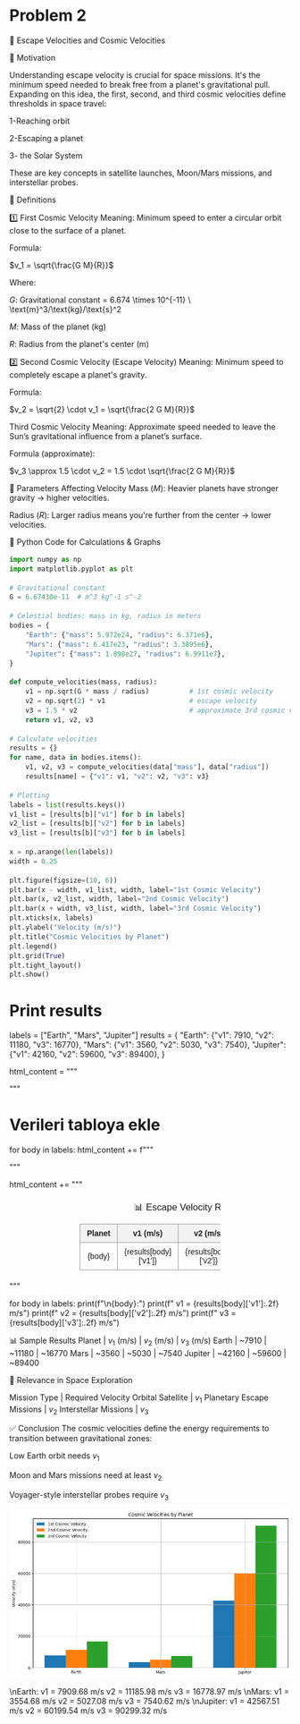 # Problem 2
🚀 Escape Velocities and Cosmic Velocities

🧭 Motivation

Understanding escape velocity is crucial for space missions. It's the minimum speed needed to break free from a planet's gravitational pull. Expanding on this idea, the first, second, and third cosmic velocities define thresholds in space travel:

1-Reaching orbit

2-Escaping a planet

3- the Solar System

These are key concepts in satellite launches, Moon/Mars missions, and interstellar probes.

🧠 Definitions


1️⃣ First Cosmic Velocity
Meaning: Minimum speed to enter a circular orbit close to the surface of a planet.

Formula:

$v_1 = \sqrt{\frac{G M}{R}}$

Where:

$G$: Gravitational constant = 6.674 \times 10^{-11} \ \text{m}^3/\text{kg}/\text{s}^2

$M$: Mass of the planet (kg)

$R$: Radius from the planet's center (m)


2️⃣ Second Cosmic Velocity (Escape Velocity)
Meaning: Minimum speed to completely escape a planet's gravity.

Formula:

$v_2 = \sqrt{2} \cdot v_1 = \sqrt{\frac{2 G M}{R}}$

 Third Cosmic Velocity
Meaning: Approximate speed needed to leave the Sun’s gravitational influence from a planet’s surface.

Formula (approximate):

$v_3 \approx 1.5 \cdot v_2 = 1.5 \cdot \sqrt{\frac{2 G M}{R}}$


📐 Parameters Affecting Velocity
Mass ($M$): Heavier planets have stronger gravity → higher velocities.

Radius ($R$): Larger radius means you're further from the center → lower velocities.

🧮 Python Code for Calculations & Graphs

```python
import numpy as np
import matplotlib.pyplot as plt

# Gravitational constant
G = 6.67430e-11  # m^3 kg^-1 s^-2

# Celestial bodies: mass in kg, radius in meters
bodies = {
    "Earth": {"mass": 5.972e24, "radius": 6.371e6},
    "Mars": {"mass": 6.417e23, "radius": 3.3895e6},
    "Jupiter": {"mass": 1.898e27, "radius": 6.9911e7},
}

def compute_velocities(mass, radius):
    v1 = np.sqrt(G * mass / radius)          # 1st cosmic velocity
    v2 = np.sqrt(2) * v1                     # escape velocity
    v3 = 1.5 * v2                            # approximate 3rd cosmic velocity
    return v1, v2, v3

# Calculate velocities
results = {}
for name, data in bodies.items():
    v1, v2, v3 = compute_velocities(data["mass"], data["radius"])
    results[name] = {"v1": v1, "v2": v2, "v3": v3}

# Plotting
labels = list(results.keys())
v1_list = [results[b]["v1"] for b in labels]
v2_list = [results[b]["v2"] for b in labels]
v3_list = [results[b]["v3"] for b in labels]

x = np.arange(len(labels))
width = 0.25

plt.figure(figsize=(10, 6))
plt.bar(x - width, v1_list, width, label="1st Cosmic Velocity")
plt.bar(x, v2_list, width, label="2nd Cosmic Velocity")
plt.bar(x + width, v3_list, width, label="3rd Cosmic Velocity")
plt.xticks(x, labels)
plt.ylabel("Velocity (m/s)")
plt.title("Cosmic Velocities by Planet")
plt.legend()
plt.grid(True)
plt.tight_layout()
plt.show()
```

# Print results
labels = ["Earth", "Mars", "Jupiter"]
results = {
    "Earth": {"v1": 7910, "v2": 11180, "v3": 16770},
    "Mars": {"v1": 3560, "v2": 5030, "v3": 7540},
    "Jupiter": {"v1": 42160, "v2": 59600, "v3": 89400},
}

html_content = """
<!DOCTYPE html>
<html lang="en">
<head>
  <meta charset="UTF-8">
  <title>Escape Velocities</title>
  <style>
    table {
      border-collapse: collapse;
      width: 50%;
      margin: 20px auto;
      font-family: Arial, sans-serif;
    }
    th, td {
      border: 1px solid #999;
      padding: 8px 12px;
      text-align: center;
    }
    th {
      background-color: #f2f2f2;
    }
    caption {
      font-size: 1.2em;
      margin-bottom: 10px;
    }
  </style>
</head>
<body>

  <table>
    <caption>📊 Escape Velocity Results</caption>
    <thead>
      <tr>
        <th>Planet</th>
        <th>v1 (m/s)</th>
        <th>v2 (m/s)</th>
        <th>v3 (m/s)</th>
      </tr>
    </thead>
    <tbody>
"""

# Verileri tabloya ekle
for body in labels:
    html_content += f"""
      <tr>
        <td>{body}</td>
        <td>{results[body]['v1']}</td>
        <td>{results[body]['v2']}</td>
        <td>{results[body]['v3']}</td>
      </tr>"""

html_content += """
    </tbody>
  </table>

</body>
</html>
"""


for body in labels:
    print(f"\\n{body}:")
    print(f"  v1 = {results[body]['v1']:.2f} m/s")
    print(f"  v2 = {results[body]['v2']:.2f} m/s")
    print(f"  v3 = {results[body]['v3']:.2f} m/s")

📊 Sample Results
Planet | $v_1$ (m/s) | $v_2$ (m/s) | $v_3$ (m/s)
Earth | ~7910 | ~11180 | ~16770
Mars | ~3560 | ~5030 | ~7540
Jupiter | ~42160 | ~59600 | ~89400


🚀 Relevance in Space Exploration

Mission Type | Required Velocity
Orbital Satellite | $v_1$
Planetary Escape Missions | $v_2$
Interstellar Missions | $v_3$


✅ Conclusion
The cosmic velocities define the energy requirements to transition between gravitational zones:

Low Earth orbit needs $v_1$

Moon and Mars missions need at least $v_2$

Voyager-style interstellar probes require $v_3$

![alt text](image-3.png)

\nEarth:
  v1 = 7909.68 m/s
  v2 = 11185.98 m/s
  v3 = 16778.97 m/s
\nMars:
  v1 = 3554.68 m/s
  v2 = 5027.08 m/s
  v3 = 7540.62 m/s
\nJupiter:
  v1 = 42567.51 m/s
  v2 = 60199.54 m/s
  v3 = 90299.32 m/s
